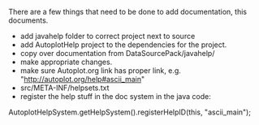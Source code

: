 There are a few things that need to be done to add documentation, this
documents.

  - add javahelp folder to correct project next to source
  - add AutoplotHelp project to the dependencies for the project.
  - copy over documentation from DataSourcePack/javahelp/
  - make appropriate changes.
  - make sure Autoplot.org link has proper link, e.g.
    "<http://autoplot.org/help#ascii_main>"
  - src/META-INF/helpsets.txt
  - register the help stuff in the doc system in the java code:

AutoplotHelpSystem.getHelpSystem().registerHelpID(this, "ascii\_main");
